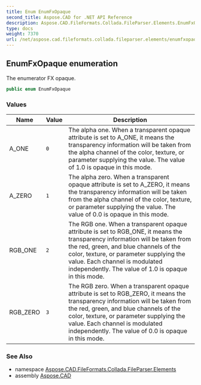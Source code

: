 ```yaml
---
title: Enum EnumFxOpaque
second_title: Aspose.CAD for .NET API Reference
description: Aspose.CAD.FileFormats.Collada.FileParser.Elements.EnumFxOpaque enum. The enumerator FX opaque
type: docs
weight: 7370
url: /net/aspose.cad.fileformats.collada.fileparser.elements/enumfxopaque/
---
```

## EnumFxOpaque enumeration

The enumerator FX opaque.

```csharp
public enum EnumFxOpaque
```

### Values

| Name | Value | Description |
| --- | --- | --- |
| A_ONE | `0` | The alpha one. When a transparent opaque attribute is set to A_ONE, it means the transparency information will be taken from the alpha channel of the color, texture, or parameter supplying the value. The value of 1.0 is opaque in this mode. |
| A_ZERO | `1` | The alpha zero. When a transparent opaque attribute is set to A_ZERO, it means the transparency information will be taken from the alpha channel of the color, texture, or parameter supplying the value. The value of 0.0 is opaque in this mode. |
| RGB_ONE | `2` | The RGB one. When a transparent opaque attribute is set to RGB_ONE, it means the transparency information will be taken from the red, green, and blue channels of the color, texture, or parameter supplying the value. Each channel is modulated independently. The value of 1.0 is opaque in this mode. |
| RGB_ZERO | `3` | The RGB zero. When a transparent opaque attribute is set to RGB_ZERO, it means the transparency information will be taken from the red, green, and blue channels of the color, texture, or parameter supplying the value. Each channel is modulated independently. The value of 0.0 is opaque in this mode. |

### See Also

* namespace [Aspose.CAD.FileFormats.Collada.FileParser.Elements](../../aspose.cad.fileformats.collada.fileparser.elements/)
* assembly [Aspose.CAD](../../)


